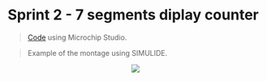 # Sprint 2 - 7 segments diplay counter
> [Code](https://github.com/NibiruFT/Embedded-Systems-Development-Project-PBL/blob/main/Sprint%202/main.c) using Microchip Studio.

> Example of the montage using SIMULIDE.
<p align="center">
        <img src="https://i.imgur.com/V2h72wz.png"
             ">
    </a>
</p>
